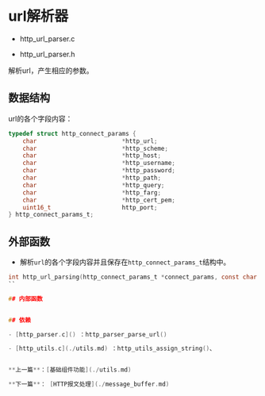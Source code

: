 # url解析器

- http_url_parser.c

- http_url_parser.h

解析url，产生相应的参数。

## 数据结构

url的各个字段内容：

```c
typedef struct http_connect_params {
    char                        *http_url;
    char                        *http_scheme;
    char                        *http_host;
    char                        *http_username;
    char                        *http_password;
    char                        *http_path;
    char                        *http_query;
    char                        *http_farg;
    char                        *http_cert_pem;
    uint16_t                    http_port;
} http_connect_params_t;
```

## 外部函数

- 解析`url`的各个字段内容并且保存在`http_connect_params_t`结构中。

```c
int http_url_parsing(http_connect_params_t *connect_params, const char *url)
``

## 内部函数


## 依赖

- [http_parser.c]() ：http_parser_parse_url()

- [http_utils.c](./utils.md) ：http_utils_assign_string()、


**上一篇**：[基础组件功能](./utils.md)

**下一篇**： [HTTP报文处理](./message_buffer.md)